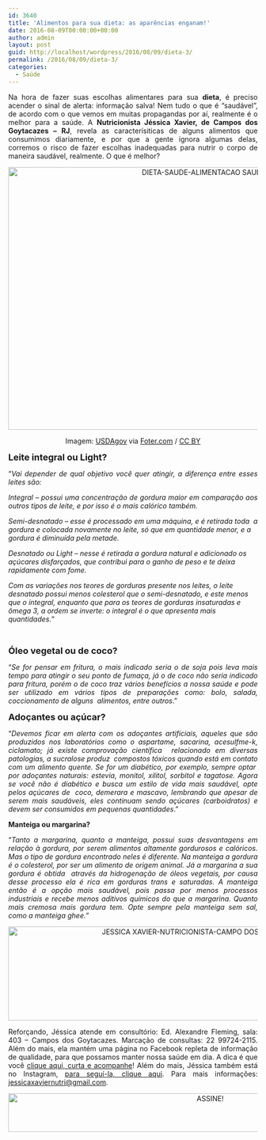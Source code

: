 ```yaml
---
id: 3640
title: 'Alimentos para sua dieta: as aparências enganam!'
date: 2016-08-09T00:00:00+00:00
author: admin
layout: post
guid: http://localhost/wordpress/2016/08/09/dieta-3/
permalink: /2016/08/09/dieta-3/
categories:
  - Saúde
---
```

<p align="justify">
  Na hora de fazer suas escolhas alimentares para sua <strong>dieta</strong>, é preciso acender o sinal de alerta: informação salva! Nem tudo o que é “saudável”, de acordo com o que vemos em muitas propagandas por aí, realmente é o melhor para a saúde. A <strong>Nutricionista Jéssica Xavier, de Campos dos Goytacazes – RJ</strong>, revela as caracterísiticas de alguns alimentos que consumimos diariamente, e por que a gente ignora algumas delas, corremos o risco de fazer escolhas inadequadas para nutrir o corpo de maneira saudável, realmente. O que é melhor?
</p>

<p align="center">
  <img class="alignnone size-full wp-image-12760" src="http://www.trololodemulher.com.br/blog/wp-content/uploads/2016/08/DIETA-SAUDE-ALIMENTACAO-SAUDAVEL.jpg" alt="DIETA-SAUDE-ALIMENTACAO SAUDAVEL" width="800" height="531" />
</p>

<p align="center">
  Imagem: <a href="https://www.flickr.com/photos/usdagov/25860473810/" target="_blank">USDAgov</a> via <a href="http://foter.com/" target="_blank">Foter.com</a> / <a href="http://creativecommons.org/licenses/by/2.0/" target="_blank">CC BY</a>
</p>

<p align="justify">
  <strong><span style="font-size: large;">Leite integral ou Light?</span></strong>
</p>

<p align="justify">
  “<em>Vai depender de qual objetivo você quer atingir, a diferença entre esses leites são: </em>
</p>

<p align="justify">
  <em>Integral – possui uma concentração de gordura maior em comparação aos outros tipos de leite, e por isso é o mais calórico também.</em>
</p>

_Semi-desnatado &#8211; esse é processado em uma máquina, e é retirada toda  a gordura e colocada novamente no leite, só que em quantidade menor, e a gordura é diminuída pela metade._

_Desnatado ou Light – nesse é retirada a gordura natural e adicionado os açúcares disfarçados, que contribui para o ganho de peso e te deixa rapidamente com fome._

_Com as variações nos teores de gorduras presente nos leites, o leite desnatado possui menos colesterol que o semi-desnatado, e este menos que o integral, enquanto que para os teores de gorduras insaturadas e ômega 3, a ordem se inverte: o integral é o que apresenta mais quantidades._”

&nbsp;

**<span style="font-size: large;">Óleo vegetal ou de coco?</span>**

<p align="justify">
  “<em>Se for pensar em fritura, o mais indicado seria o de soja pois leva mais tempo para atingir o seu ponto de fumaça, já o de coco não seria indicado para fritura, porém o de coco traz vários benefícios a nossa saúde e pode ser utilizado em vários tipos de preparações como: bolo, salada, coccionamento de alguns  alimentos, entre outros</em>.”
</p>

<p align="justify">
  <b><span style="font-size: large;">Adoçantes ou açúcar?</span></b>
</p>

<p align="justify">
  “<em>Devemos ficar em alerta com os adoçantes artificiais, aqueles que são produzidos nos laboratórios como o aspartame, sacarina, acesulfme-k, ciclamato; já existe comprovação científica  relacionado em diversas patologias, a sucralose produz  compostos tóxicos quando está em contato com um alimento quente. Se for um diabético, por exemplo, sempre optar  por adoçantes naturais: estevia, monitol, xilitol, sorbitol e tagatose. Agora se você não é diabético e busca um estilo de vida mais saudável, opte pelos açúcares de  coco, demerara e mascavo, lembrando que apesar de serem mais saudáveis, eles continuam sendo açúcares (carboidratos) e devem ser consumidos em pequenas quantidades</em>.”
</p>

<p align="justify">
  <b>Manteiga ou margarina?</b>
</p>

<p align="justify">
  “<em>Tanto a margarina, quanto a manteiga, possui suas desvantagens em relação à gordura, por serem alimentos altamente gordurosos e calóricos. Mas o tipo de gordura encontrado neles é diferente. </em><em>Na manteiga a gordura é o colesterol, por ser um alimento de origem animal. Já a margarina a sua gordura é obtida  através da hidrogenação de óleos vegetais, por causa desse processo ela é rica em gorduras trans e saturadas. </em><em>A manteiga então é a opção mais saudável, pois passa por menos processos industriais e recebe menos aditivos químicos do que a margarina. </em><em>Quanto mais cremosa mais gordura tem. Opte sempre pela manteiga sem sal, como a manteiga ghee.”</em>
</p>

<p align="center">
  <img class="alignnone size-full wp-image-12762" src="http://www.trololodemulher.com.br/blog/wp-content/uploads/2016/08/JESSICA-XAVIER-NUTRICIONISTA-CAMPO-DOS-GOYTACAZES-RJ.jpg" alt="JESSICA XAVIER-NUTRICIONISTA-CAMPO DOS GOYTACAZES-RJ" width="800" height="190" />
</p>

<p align="justify">
  Reforçando, Jéssica atende em consultório: Ed. Alexandre Fleming, sala: 403 &#8211; Campos dos Goytacazes. Marcação de consultas: 22 99724-2115. Além do mais, ela mantém uma página no Facebook repleta de informação de qualidade, para que possamos manter nossa saúde em dia. A dica é que você <a href="https://www.facebook.com/jessicaxaviernutricionista/home" target="_blank">clique aqui, curta e acompanhe</a>! Além do mais, Jéssica também está no Instagram, <a href="https://www.instagram.com/jessicaxaviernutri/" target="_blank">para seguí-la, clique aqui</a>. Para mais informações: <a href="mailto:jessicaxaviernutri@gmail.com">jessicaxaviernutri@gmail.com</a>.
</p>

<p align="center">
  <a href="http://feedburner.google.com/fb/a/mailverify?uri=blogBichaFemea&loc=en_US" target="_blank"><img class="alignnone size-full wp-image-10439" src="http://www.trololodemulher.com.br/blog/wp-content/uploads/2014/09/ASSINE.png" alt="ASSINE!" width="800" height="78" /></a>
</p>

<p align="justify">